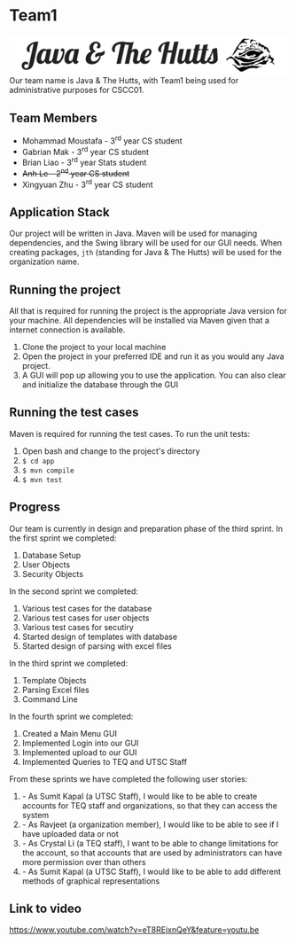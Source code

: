 # Team1
![alt text](logo.png "Team 1 Logo")
Our team name is Java & The Hutts, with Team1 being used for administrative purposes for CSCC01.

## Team Members
* Mohammad Moustafa - 3<sup>rd</sup> year CS student
* Gabrian Mak - 3<sup>rd</sup> year CS student
* Brian Liao - 3<sup>rd</sup> year Stats student
* <s>Anh Le - 2<sup>nd</sup> year CS student</s>
* Xingyuan Zhu - 3<sup>rd</sup> year CS student


## Application Stack
Our project will be written in Java. Maven will be used for managing dependencies, and the Swing library will be used for our GUI needs. When creating packages, `jth` (standing for Java & The Hutts) will be used for the organization name.

## Running the project
All that is required for running the project is the appropriate Java version for your machine. All dependencies will be installed via Maven given that a internet connection is available.

1. Clone the project to your local machine
2. Open the project in your preferred IDE and run it as you would any Java project.
3. A GUI will pop up allowing you to use the application. You can also clear and initialize the database through the GUI

## Running the test cases
Maven is required for running the test cases. To run the unit tests:

1. Open bash and change to the project's directory 
2. ```$ cd app```
3. ```$ mvn compile```
4. ```$ mvn test```

## Progress
Our team is currently in design and preparation phase of the third sprint.
In the first sprint we completed:

1. Database Setup
2. User Objects
3. Security Objects

In the second sprint we completed:

1. Various test cases for the database
2. Various test cases for user objects
3. Various test cases for secutiry
4. Started design of templates with database
5. Started design of parsing with excel files

In the third sprint we completed:

1. Template Objects
2. Parsing Excel files
3. Command Line

In the fourth sprint we completed:

1. Created a Main Menu GUI
2. Implemented Login into our GUI
3. Implemented upload to our GUI
4. Implemented Queries to TEQ and UTSC Staff

From these sprints we have completed the following user stories:

1. <U1> - As Sumit Kapal (a UTSC Staff), I would like to be able to create accounts for TEQ staff and organizations, so that they can access the system
2. <U3> - As Ravjeet (a organization member), I would like to be able to see if I have uploaded data or not
3. <U2> - As Crystal Li (a TEQ staff), I want to be able to change limitations for the account, so that accounts that are used by administrators can have more permission over than others
4. <U4> - As Sumit Kapal (a UTSC Staff), I would like to be able to add different methods of graphical representations

## Link to video

https://www.youtube.com/watch?v=eT8REjxnQeY&feature=youtu.be



